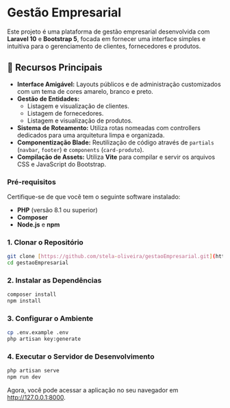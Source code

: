 # Gestão Empresarial

Este projeto é uma plataforma de gestão empresarial desenvolvida com **Laravel 10** e **Bootstrap 5**, focada em fornecer uma interface simples e intuitiva para o gerenciamento de clientes, fornecedores e produtos.

## 🌟 Recursos Principais

* **Interface Amigável:** Layouts públicos e de administração customizados com um tema de cores amarelo, branco e preto.
* **Gestão de Entidades:**
    * Listagem e visualização de clientes.
    * Listagem de fornecedores.
    * Listagem e visualização de produtos.
* **Sistema de Roteamento:** Utiliza rotas nomeadas com controllers dedicados para uma arquitetura limpa e organizada.
* **Componentização Blade:** Reutilização de código através de `partials` (`navbar`, `footer`) e `components` (`card-produto`).
* **Compilação de Assets:** Utiliza **Vite** para compilar e servir os arquivos CSS e JavaScript do Bootstrap.

### Pré-requisitos

Certifique-se de que você tem o seguinte software instalado:

* **PHP** (versão 8.1 ou superior)
* **Composer**
* **Node.js** e **npm**

### 1. Clonar o Repositório

```bash
git clone [https://github.com/stela-oliveira/gestaoEmpresarial.git](https://github.com/stela-oliveira/gestaoEmpresarial.git)
cd gestaoEmpresarial
```

### 2. Instalar as Dependências
```bash
composer install
npm install
```

### 3. Configurar o Ambiente
```bash
cp .env.example .env
php artisan key:generate
```

### 4. Executar o Servidor de Desenvolvimento
```bash
php artisan serve
npm run dev
```
Agora, você pode acessar a aplicação no seu navegador em http://127.0.0.1:8000.
